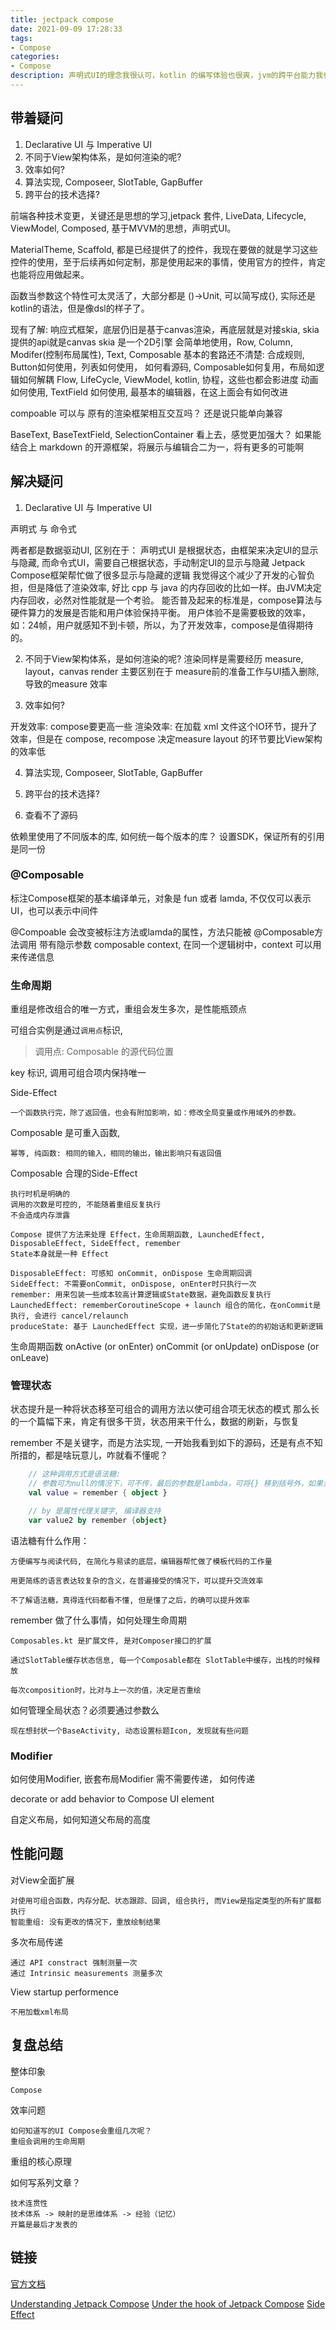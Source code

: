 ```yaml
---
title: jectpack compose
date: 2021-09-09 17:28:33
tags:
- Compose
categories:
- Compose
description: 声明式UI的理念我很认可，kotlin 的编写体验也很爽，jvm的跨平台能力我也很挺认可，所以我希望Compose能发展起来，我也决定投入Compose的学习。
---
```


## 带着疑问

1. Declarative UI 与 Imperative UI
2. 不同于View架构体系，是如何渲染的呢?
3. 效率如何?
4. 算法实现, Composeer, SlotTable, GapBuffer
5. 跨平台的技术选择?

前端各种技术变更，关键还是思想的学习,jetpack 套件, LiveData, Lifecycle, ViewModel, Composed, 基于MVVM的思想，声明式UI。


MaterialTheme, Scaffold, 都是已经提供了的控件，我现在要做的就是学习这些控件的使用，至于后续再如何定制，那是使用起来的事情，使用官方的控件，肯定也能将应用做起来。


函数当参数这个特性可太灵活了，大部分都是 ()->Unit, 可以简写成{}, 实际还是kotlin的语法，但是像dsl的样子了。

现有了解:
响应式框架，底层仍旧是基于canvas渲染，再底层就是对接skia, skia提供的api就是canvas
skia 是一个2D引擎
会简单地使用，Row, Column, Modifer(控制布局属性), Text, Composable
基本的套路还不清楚: 合成规则, Button如何使用，列表如何使用， 如何看源码, Composable如何复用，布局如逻辑如何解耦
Flow, LifeCycle, ViewModel, kotlin, 协程，这些也都会影进度
动画如何使用, TextField 如何使用, 最基本的编辑器，在这上面会有如何改进

compoable 可以与 原有的渲染框架相互交互吗？ 还是说只能单向兼容

BaseText, BaseTextField, SelectionContainer
看上去，感觉更加强大？
如果能结合上 markdown 的开源框架，将展示与编辑合二为一，将有更多的可能啊

## 解决疑问

1. Declarative UI 与 Imperative UI

声明式 与 命令式

两者都是数据驱动UI, 区别在于： 
声明式UI 是根据状态，由框架来决定UI的显示与隐藏, 而命令式UI，需要自己根据状态，手动制定UI的显示与隐藏 
Jetpack Compose框架帮忙做了很多显示与隐藏的逻辑
我觉得这个减少了开发的心智负担，但是降低了渲染效率, 好比 cpp 与 java 的内存回收的比如一样。由JVM决定内存回收，必然对性能就是一个考验。
能否普及起来的标准是，compose算法与硬件算力的发展是否能和用户体验保持平衡。
用户体验不是需要极致的效率，如：24帧，用户就感知不到卡顿，所以，为了开发效率，compose是值得期待的。

2. 不同于View架构体系，是如何渲染的呢?
渲染同样是需要经历 measure, layout，canvas render
主要区别在于 measure前的准备工作与UI插入删除, 导致的measure 效率

3. 效率如何?

开发效率: compose要更高一些
渲染效率: 在加载 xml 文件这个IO环节，提升了效率，但是在 compose, recompose 决定measure layout 的环节要比View架构的效率低

4. 算法实现, Composeer, SlotTable, GapBuffer


5. 跨平台的技术选择?

6. 查看不了源码

依赖里使用了不同版本的库, 如何统一每个版本的库？
设置SDK，保证所有的引用是同一份

### @Composable

标注Compose框架的基本编译单元，对象是 fun 或者 lamda, 不仅仅可以表示UI，也可以表示中间件

@Compoable 会改变被标注方法或lamda的属性，方法只能被 @Composable方法调用
带有隐示参数 composable context, 在同一个逻辑树中，context 可以用来传递信息

### 生命周期

重组是修改组合的唯一方式，重组会发生多次，是性能瓶颈点

可组合实例是通过`调用点`标识,
	
> 调用点: Composable 的源代码位置

key 标识, 调用可组合项内保持唯一

Side-Effect

	一个函数执行完，除了返回值，也会有附加影响，如：修改全局变量或作用域外的参数。

Composable 是可重入函数, 

	幂等, 纯函数: 相同的输入，相同的输出，输出影响只有返回值

Composable 合理的Side-Effect

	执行时机是明确的
	调用的次数是可控的, 不能随着重组反复执行
	不会造成内存泄露

	Compose 提供了方法来处理 Effect，生命周期函数, LaunchedEffect, DisposableEffect, SideEffect, remember
	State本身就是一种 Effect

	DisposableEffect: 可感知 onCommit, onDispose 生命周期回调
	SideEffect: 不需要onCommit, onDispose, onEnter时只执行一次
	remember: 用来包装一些成本较高计算逻辑或State数据，避免函数反复执行
	LaunchedEffect: rememberCoroutineScope + launch 组合的简化，在onCommit是执行, 会进行 cancel/relaunch
	produceState: 基于 LaunchedEffect 实现，进一步简化了State的的初始话和更新逻辑

生命周期函数
	onActive (or onEnter)
	onCommit (or onUpdate)
	onDispose (or onLeave)

### 管理状态

状态提升是一种将状态移至可组合的调用方法以使可组合项无状态的模式
那么长的一个篇幅下来，肯定有很多干货，状态用来干什么，数据的刷新，与恢复

remember 不是关键字，而是方法实现, 一开始我看到如下的源码，还是有点不知所措的，都是啥玩意儿，咋就看不懂呢？
``` kotlin
	// 这种调用方式是语法糖: 
	// 参数可为null的情况下，可不传，最后的参数是lambda，可将{} 移到括号外，如果没有参数，可以省略括号
	val value =	remember { object }

	// by 是属性代理关键字, 编译器支持
	var value2 by remember {object}
```
语法糖有什么作用：

	方便编写与阅读代码, 在简化与易读的底层，编辑器帮忙做了模板代码的工作量

	用更简练的语言表达较复杂的含义，在普遍接受的情况下，可以提升交流效率

	不了解语法糖，真得连代码都看不懂, 但是懂了之后，的确可以提升效率

remember 做了什么事情，如何处理生命周期
	
	Composables.kt 是扩展文件, 是对Composer接口的扩展

	通过SlotTable缓存状态信息, 每一个Composable都在 SlotTable中缓存，出栈的时候释放

	每次composition时，比对与上一次的值，决定是否重绘

如何管理全局状态？必须要通过参数么

	现在想封状一个BaseActivity, 动态设置标题Icon, 发现就有些问题

### Modifier

如何使用Modifier, 嵌套布局Modifier 需不需要传递， 如何传递

decorate or	add behavior to Compose UI element	

自定义布局，如何知道父布局的高度

## 性能问题

对View全面扩展

	对使用可组合函数，内存分配、状态跟踪、回调, 组合执行, 而View是指定类型的所有扩展都执行
	智能重组: 没有更改的情况下，重放绘制结果

多次布局传递

	通过 API constract 强制测量一次
	通过 Intrinsic measurements 测量多次

View startup performence

	不用加载xml布局



## 复盘总结

整体印象

	Compose

效率问题
	
	如何知道写的UI Compose会重组几次呢？ 
	重组会调用的生命周期
	
重组的核心原理
	
如何写系列文章？

	技术连贯性
	技术体系 -> 映射的是思维体系 -> 经验（记忆）
	开篇是最后才发表的

## 链接

[官方文档](https://developer.android.com/jetpack/compose/semantics?hl=zh-cn)

[Understanding Jetpack Compose](https://medium.com/androiddevelopers/understanding-jetpack-compose-part-1-of-2-ca316fe39050)
[Under the hook of Jetpack Compose](https://medium.com/androiddevelopers/under-the-hood-of-jetpack-compose-part-2-of-2-37b2c20c6cdd)
[Side Effect](https://juejin.cn/post/6930785944580653070)
